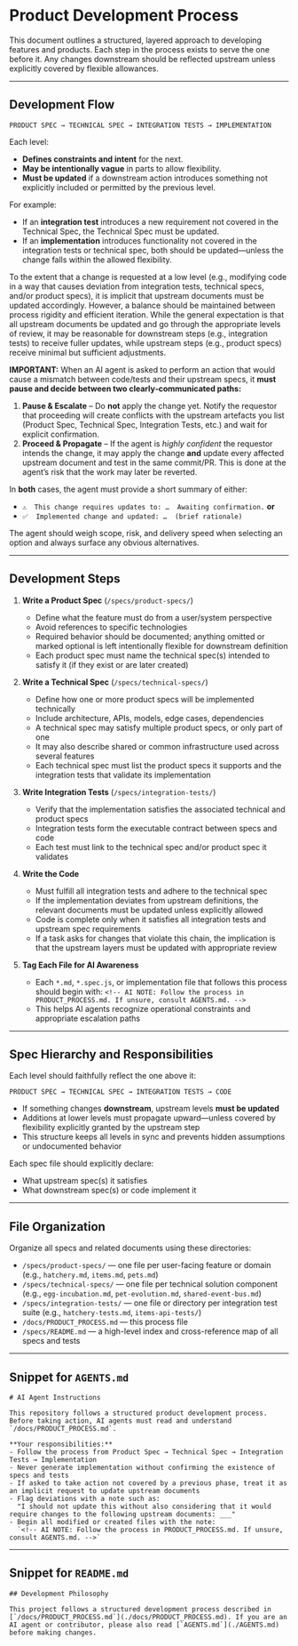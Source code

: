 # Product Development Process

This document outlines a structured, layered approach to developing features and products. Each step in the process exists to serve the one before it. Any changes downstream should be reflected upstream unless explicitly covered by flexible allowances.

---

## Development Flow

```
PRODUCT SPEC → TECHNICAL SPEC → INTEGRATION TESTS → IMPLEMENTATION
```

Each level:
- **Defines constraints and intent** for the next.
- **May be intentionally vague** in parts to allow flexibility.
- **Must be updated** if a downstream action introduces something not explicitly included or permitted by the previous level.

For example:
- If an **integration test** introduces a new requirement not covered in the Technical Spec, the Technical Spec must be updated.
- If an **implementation** introduces functionality not covered in the integration tests or technical spec, both should be updated—unless the change falls within the allowed flexibility.

To the extent that a change is requested at a low level (e.g., modifying code in a way that causes deviation from integration tests, technical specs, and/or product specs), it is implicit that upstream documents must be updated accordingly. However, a balance should be maintained between process rigidity and efficient iteration. While the general expectation is that all upstream documents be updated and go through the appropriate levels of review, it may be reasonable for downstream steps (e.g., integration tests) to receive fuller updates, while upstream steps (e.g., product specs) receive minimal but sufficient adjustments.

**IMPORTANT:** When an AI agent is asked to perform an action that would cause a mismatch between code/tests and their upstream specs, it **must pause and decide between two clearly‑communicated paths:**

1. **Pause & Escalate** – Do **not** apply the change yet. Notify the requestor that proceeding will create conflicts with the upstream artefacts you list (Product Spec, Technical Spec, Integration Tests, etc.) and wait for explicit confirmation.
2. **Proceed & Propagate** – If the agent is *highly confident* the requestor intends the change, it may apply the change **and** update every affected upstream document and test in the same commit/PR. This is done at the agent’s risk that the work may later be reverted.

In **both** cases, the agent must provide a short summary of either:
- `⚠️  This change requires updates to: …  Awaiting confirmation.` **or**
- `✅  Implemented change and updated: …  (brief rationale)`

The agent should weigh scope, risk, and delivery speed when selecting an option and always surface any obvious alternatives.

---

## Development Steps

1. **Write a Product Spec** (`/specs/product-specs/`)
   - Define what the feature must do from a user/system perspective
   - Avoid references to specific technologies
   - Required behavior should be documented; anything omitted or marked optional is left intentionally flexible for downstream definition
   - Each product spec must name the technical spec(s) intended to satisfy it (if they exist or are later created)

2. **Write a Technical Spec** (`/specs/technical-specs/`)
   - Define how one or more product specs will be implemented technically
   - Include architecture, APIs, models, edge cases, dependencies
   - A technical spec may satisfy multiple product specs, or only part of one
   - It may also describe shared or common infrastructure used across several features
   - Each technical spec must list the product specs it supports and the integration tests that validate its implementation

3. **Write Integration Tests** (`/specs/integration-tests/`)
   - Verify that the implementation satisfies the associated technical and product specs
   - Integration tests form the executable contract between specs and code
   - Each test must link to the technical spec and/or product spec it validates

4. **Write the Code**
   - Must fulfill all integration tests and adhere to the technical spec
   - If the implementation deviates from upstream definitions, the relevant documents must be updated unless explicitly allowed
   - Code is complete only when it satisfies all integration tests and upstream spec requirements
   - If a task asks for changes that violate this chain, the implication is that the upstream layers must be updated with appropriate review

5. **Tag Each File for AI Awareness**
   - Each `*.md`, `*.spec.js`, or implementation file that follows this process should begin with:
     `<!-- AI NOTE: Follow the process in PRODUCT_PROCESS.md. If unsure, consult AGENTS.md. -->`
   - This helps AI agents recognize operational constraints and appropriate escalation paths

---

## Spec Hierarchy and Responsibilities

Each level should faithfully reflect the one above it:

```
PRODUCT SPEC → TECHNICAL SPEC → INTEGRATION TESTS → CODE
```

- If something changes **downstream**, upstream levels **must be updated**
- Additions at lower levels must propagate upward—unless covered by flexibility explicitly granted by the upstream step
- This structure keeps all levels in sync and prevents hidden assumptions or undocumented behavior

Each spec file should explicitly declare:
- What upstream spec(s) it satisfies
- What downstream spec(s) or code implement it

---

## File Organization

Organize all specs and related documents using these directories:

- `/specs/product-specs/` — one file per user-facing feature or domain (e.g., `hatchery.md`, `items.md`, `pets.md`)
- `/specs/technical-specs/` — one file per technical solution component (e.g., `egg-incubation.md`, `pet-evolution.md`, `shared-event-bus.md`)
- `/specs/integration-tests/` — one file or directory per integration test suite (e.g., `hatchery-tests.md`, `items-api-tests/`)
- `/docs/PRODUCT_PROCESS.md` — this process file
- `/specs/README.md` — a high-level index and cross-reference map of all specs and tests

---

## Snippet for `AGENTS.md`

```
# AI Agent Instructions

This repository follows a structured product development process. Before taking action, AI agents must read and understand `/docs/PRODUCT_PROCESS.md`.

**Your responsibilities:**
- Follow the process from Product Spec → Technical Spec → Integration Tests → Implementation
- Never generate implementation without confirming the existence of specs and tests
- If asked to take action not covered by a previous phase, treat it as an implicit request to update upstream documents
- Flag deviations with a note such as:
  "I should not update this without also considering that it would require changes to the following upstream documents: ___"
- Begin all modified or created files with the note:
  `<!-- AI NOTE: Follow the process in PRODUCT_PROCESS.md. If unsure, consult AGENTS.md. -->`
```

---

## Snippet for `README.md`

```
## Development Philosophy

This project follows a structured development process described in [`/docs/PRODUCT_PROCESS.md`](./docs/PRODUCT_PROCESS.md). If you are an AI agent or contributor, please also read [`AGENTS.md`](./AGENTS.md) before making changes.
```

